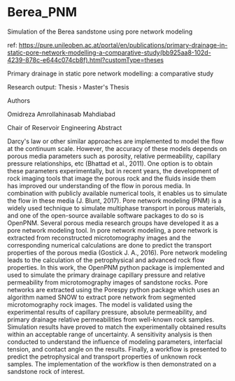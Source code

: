 # Berea_PNM
Simulation of the Berea sandstone using pore network modeling

ref: https://pure.unileoben.ac.at/portal/en/publications/primary-drainage-in-static-pore-network-modelling-a-comparative-study(bb925aa8-102d-4239-878c-e644c074cb8f).html?customType=theses

Primary drainage in static pore network modelling: a comparative study

Research output: Thesis › Master's Thesis

Authors

Omidreza Amrollahinasab Mahdiabad

Chair of Reservoir Engineering
Abstract

Darcy's law or other similar approaches are implemented to model the flow at the continuum scale. However, the accuracy of these models depends on porous media parameters such as porosity, relative permeability, capillary pressure relationships, etc (Bhattad et al., 2011). One option is to obtain these parameters experimentally, but in recent years, the development of rock imaging tools that image the porous rock and the fluids inside them has improved our understanding of the flow in porous media. In combination with publicly available numerical tools, it enables us to simulate the flow in these media (J. Blunt, 2017). Pore network modeling (PNM) is a widely used technique to simulate multiphase transport in porous materials, and one of the open-source available software packages to do so is OpenPNM. Several porous media research groups have developed it as a pore network modeling tool. In pore network modeling, a pore network is extracted from reconstructed microtomography images and the corresponding numerical calculations are done to predict the transport properties of the porous media (Gostick J. A., 2016). Pore network modeling leads to the calculation of the petrophysical and advanced rock flow properties. In this work, the OpenPNM python package is implemented and used to simulate the primary drainage capillary pressure and relative permeability from microtomography images of sandstone rocks. Pore networks are extracted using the Porespy python package which uses an algorithm named SNOW to extract pore network from segmented microtomography rock images. The model is validated using the experimental results of capillary pressure, absolute permeability, and primary drainage relative permeabilities from well-known rock samples. Simulation results have proved to match the experimentally obtained results within an acceptable range of uncertainty. A sensitivity analysis is then conducted to understand the influence of modeling parameters, interfacial tension, and contact angle on the results. Finally, a workflow is presented to predict the petrophysical and transport properties of unknown rock samples. The implementation of the workflow is then demonstrated on a sandstone rock of interest.
